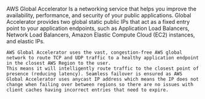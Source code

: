 

AWS Global Accelerator 
    Is a networking service that helps you improve the availability, performance, and security of your public applications. 
    Global Accelerator provides two global static public IPs that act as a fixed entry point to your application 
endpoints, such as Application Load Balancers, Network Load Balancers, Amazon Elastic Compute Cloud (EC2) instances, and elastic IPs.

    AWS Global Accelerator uses the vast, congestion-free AWS global network to route TCP and UDP traffic to a healthy application endpoint in the closest AWS Region to the user.
    This means it will intelligently route traffic to the closest point of presence (reducing latency). Seamless failover is ensured as AWS Global Accelerator uses anycast IP address which means the IP does not change when failing over between regions so there are no issues with client caches having incorrect entries that need to expire.

